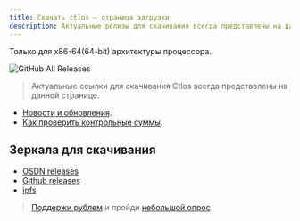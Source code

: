 ```yaml
---
title: Скачать ctlos — страница загрузки
description: Актуальные релизы для скачивания всегда представлены на данной странице.
---
```


Только для x86-64(64-bit) архитектуры процессора.

![GitHub All Releases](https://img.shields.io/github/downloads/ctlos/ctlosiso/total.svg)

> Актуальные ссылки для скачивания Ctlos всегда представлены на данной странице.

- [Новости и обновления](/wiki/changelog).
- [Как проверить контрольные суммы](/wiki/install/install-ctlos#%D0%BF%D1%80%D0%BE%D0%B2%D0%B5%D1%80%D0%BA%D0%B0-iso-%D0%BE%D0%B1%D1%80%D0%B0%D0%B7%D0%B0).

## Зеркала для скачивания

- [OSDN releases](https://osdn.net/projects/ctlos/releases/)
- [Github releases](https://github.com/ctlos/ctlosiso/releases)
- [ipfs](https://ipfs.ctlos.ru)
<!-- - [cloud.ctlos.ru](https://cloud.ctlos.ru) -->
<!-- - [ctlos-ipfs](https://ctlos-ipfs.fission.app/iso) -->

> [Поддержи рублем](/donat) и пройди [небольшой опрос](https://forms.gle/qzAUa6R4fShf3xSw7).
